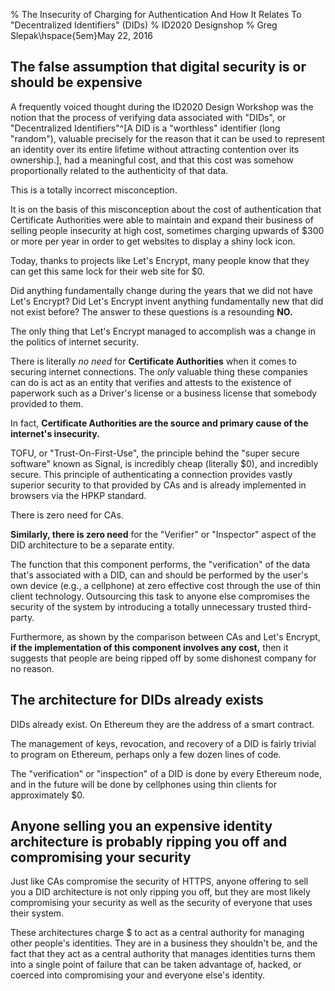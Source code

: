 % The Insecurity of Charging for Authentication And How It Relates To "Decentralized Identifiers" (DIDs)
% ID2020 Designshop
% Greg Slepak${}$\hspace{5em}May 22, 2016

## The false assumption that digital security is or should be expensive

A frequently voiced thought during the ID2020 Design Workshop  was the notion that the process of verifying data associated with "DIDs", or "Decentralized Identifiers"^[A DID is a "worthless" identifier (long "random"), valuable precisely for the reason that it can be used to represent an identity over its entire lifetime without attracting contention over its ownership.], had a meaningful cost, and that this cost was somehow proportionally related to the authenticity of that data.

This is a totally incorrect misconception.

It is on the basis of this misconception about the cost of authentication that Certificate Authorities were able to maintain and expand their business of selling people insecurity at high cost, sometimes charging upwards of $300 or more per year in order to get websites to display a shiny lock icon.

Today, thanks to projects like Let's Encrypt, many people know that they can get this same lock for their web site for $0.

Did anything fundamentally change during the years that we did not have Let's Encrypt? Did Let's Encrypt invent anything fundamentally new that did not exist before? The answer to these questions is a resounding __NO.__

The only thing that Let's Encrypt managed to accomplish was a change in the politics of internet security.

There is literally _no need_ for __Certificate Authorities__ when it comes to securing internet connections. The _only_ valuable thing these companies can do is act as an entity that verifies and attests to the existence of paperwork such as a Driver's license or a business license that somebody provided to them.

In fact, __Certificate Authorities are the source and primary cause of the internet's insecurity.__ 

TOFU, or "Trust-On-First-Use", the principle behind the "super secure software" known as Signal, is incredibly cheap (literally $0), and incredibly secure. This principle of authenticating a connection provides vastly superior security to that provided by CAs and is already implemented in browsers via the HPKP standard.

There is zero need for CAs.

__Similarly, there is zero need__ for the "Verifier" or "Inspector" aspect of the DID architecture to be a separate entity.

The function that this component performs, the "verification" of the data that's associated with a DID, can and should be performed by the user's own device (e.g., a cellphone) at zero effective cost through the use of thin client technology. Outsourcing this task to anyone else compromises the security of the system by introducing a totally unnecessary trusted third-party.

Furthermore, as shown by the comparison between CAs and Let's Encrypt, __if the implementation of this component involves any cost,__ then it suggests that people are being ripped off by some dishonest company for no reason.

## The architecture for DIDs already exists

DIDs already exist. On Ethereum they are the address of a smart contract.

The management of keys, revocation, and recovery of a DID is fairly trivial to program on Ethereum, perhaps only a few dozen lines of code.

The "verification" or "inspection" of a DID is done by every Ethereum node, and in the future will be done by cellphones using thin clients for approximately $0.

## Anyone selling you an expensive identity architecture is probably ripping you off and compromising your security

Just like CAs compromise the security of HTTPS, anyone offering to sell you a DID architecture is not only ripping you off, but they are most likely compromising your security as well as the security of everyone that uses their system.

These architectures charge $ to act as a central authority for managing other people's identities. They are in a business they shouldn't be, and the fact that they act as a central authority that manages identities turns them into a single point of failure that can be taken advantage of, hacked, or coerced into compromising your and everyone else's identity.
